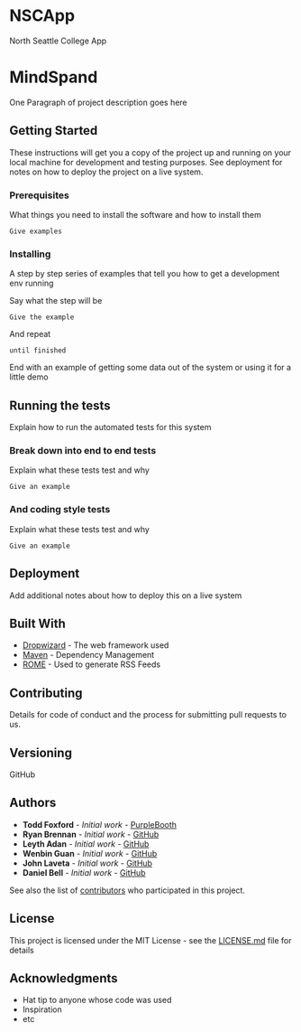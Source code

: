 # NSCApp
North Seattle College App




# MindSpand

One Paragraph of project description goes here

## Getting Started

These instructions will get you a copy of the project up and running on your local machine for development and testing purposes. See deployment for notes on how to deploy the project on a live system.

### Prerequisites

What things you need to install the software and how to install them

```
Give examples
```

### Installing

A step by step series of examples that tell you how to get a development env running

Say what the step will be

```
Give the example
```

And repeat

```
until finished
```

End with an example of getting some data out of the system or using it for a little demo

## Running the tests

Explain how to run the automated tests for this system

### Break down into end to end tests

Explain what these tests test and why

```
Give an example
```

### And coding style tests

Explain what these tests test and why

```
Give an example
```

## Deployment

Add additional notes about how to deploy this on a live system

## Built With

* [Dropwizard](http://www.dropwizard.io/1.0.2/docs/) - The web framework used
* [Maven](https://maven.apache.org/) - Dependency Management
* [ROME](https://rometools.github.io/rome/) - Used to generate RSS Feeds

## Contributing

Details for code of conduct and the process for submitting pull requests to us.

## Versioning

GitHub 

## Authors

* **Todd Foxford** - *Initial work* - [PurpleBooth](https://github.com/AlphaDork/NSCApp)
* **Ryan Brennan** - *Initial work* - [GitHub](https://github.com/ryanybrennan)
* **Leyth Adan** - *Initial work* - [GitHub](https://github.com/wehelie)
* **Wenbin Guan** - *Initial work* - [GitHub](https://github.com/iroenu)
* **John Laveta** - *Initial work* - [GitHub](https://github.com/JLaveta)
* **Daniel Bell** - *Initial work* - [GitHub](https://github.com/DnlBell)


See also the list of [contributors](https://github.com/your/project/contributors) who participated in this project.

## License

This project is licensed under the MIT License - see the [LICENSE.md](LICENSE.md) file for details

## Acknowledgments

* Hat tip to anyone whose code was used
* Inspiration
* etc
